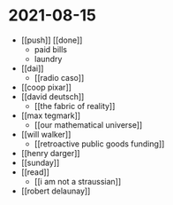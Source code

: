 # 2021-08-15

- [[push]] [[done]]
  - paid bills
  - laundry
- [[dai]]
  - [[radio caso]]
- [[coop pixar]]
- [[david deutsch]]
  - [[the fabric of reality]]
- [[max tegmark]]
  - [[our mathematical universe]]
- [[will walker]]
  - [[retroactive public goods funding]]
- [[henry darger]]
- [[sunday]]
- [[read]]
  - [[i am not a straussian]]
- [[robert delaunay]]